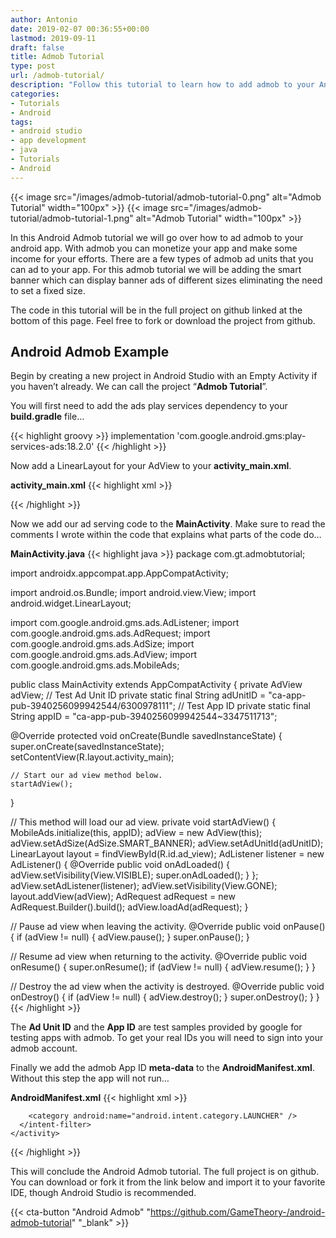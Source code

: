 ```yaml
---
author: Antonio
date: 2019-02-07 00:36:55+00:00
lastmod: 2019-09-11
draft: false
title: Admob Tutorial
type: post
url: /admob-tutorial/
description: "Follow this tutorial to learn how to add admob to your Android app. By adding admob you can monetize your app to generate some income."
categories:
- Tutorials
- Android
tags:
- android studio
- app development
- java
- Tutorials
- Android
---
```


{{< image src="/images/admob-tutorial/admob-tutorial-0.png" alt="Admob Tutorial" width="100px" >}}
{{< image src="/images/admob-tutorial/admob-tutorial-1.png" alt="Admob Tutorial" width="100px" >}}

In this Android Admob tutorial we will go over how to ad admob to your android app. With admob you can monetize your app and make some income for your efforts. There are a few types of admob ad units that you can ad to your app. For this admob tutorial we will be adding the smart banner which can display banner ads of different sizes eliminating the need to set a fixed size.

<!--more-->

The code in this tutorial will be in the full project on github linked at the bottom of this page. Feel free to fork or download the project from github.

## Android Admob Example

Begin by creating a new project in Android Studio with an Empty Activity if you haven’t already. We can call the project “**Admob Tutorial**”.

You will first need to add the ads play services dependency to your **build.gradle** file…

{{< highlight groovy >}}
implementation 'com.google.android.gms:play-services-ads:18.2.0'
{{< /highlight >}}

Now add a LinearLayout for your AdView to your **activity_main.xml**.

**activity_main.xml**
{{< highlight xml >}}
<?xml version="1.0" encoding="utf-8"?>
<RelativeLayout xmlns:android="http://schemas.android.com/apk/res/android"
  xmlns:tools="http://schemas.android.com/tools"
  android:layout_width="match_parent"
  android:layout_height="match_parent"
  tools:context=".MainActivity">

  <TextView
    android:layout_width="wrap_content"
    android:layout_height="wrap_content"
    android:layout_centerInParent="true"
    android:text="Hello World!" />

  <LinearLayout
    android:id="@+id/ad_view"
    android:orientation="vertical"
    android:layout_centerHorizontal="true"
    android:layout_alignParentBottom="true"
    android:layout_width="match_parent"
    android:layout_height="wrap_content" />
</RelativeLayout>
{{< /highlight >}}

Now we add our ad serving code to the **MainActivity**. Make sure to read the comments I wrote within the code that explains what parts of the code do…

<!--adsense-->

**MainActivity.java**
{{< highlight java >}}
package com.gt.admobtutorial;

import androidx.appcompat.app.AppCompatActivity;

import android.os.Bundle;
import android.view.View;
import android.widget.LinearLayout;

import com.google.android.gms.ads.AdListener;
import com.google.android.gms.ads.AdRequest;
import com.google.android.gms.ads.AdSize;
import com.google.android.gms.ads.AdView;
import com.google.android.gms.ads.MobileAds;

public class MainActivity extends AppCompatActivity {
  private AdView adView;
  // Test Ad Unit ID
  private static final String adUnitID = "ca-app-pub-3940256099942544/6300978111";
  // Test App ID
  private static final String appID = "ca-app-pub-3940256099942544~3347511713";

  @Override
  protected void onCreate(Bundle savedInstanceState) {
    super.onCreate(savedInstanceState);
    setContentView(R.layout.activity_main);

    // Start our ad view method below.
    startAdView();
  }

  // This method will load our ad view.
  private void startAdView() {
    MobileAds.initialize(this, appID);
    adView = new AdView(this);
    adView.setAdSize(AdSize.SMART_BANNER);
    adView.setAdUnitId(adUnitID);
    LinearLayout layout = findViewById(R.id.ad_view);
    AdListener listener = new AdListener() {
      @Override
      public void onAdLoaded() {
        adView.setVisibility(View.VISIBLE);
        super.onAdLoaded();
      }
    };
    adView.setAdListener(listener);
    adView.setVisibility(View.GONE);
    layout.addView(adView);
    AdRequest adRequest = new AdRequest.Builder().build();
    adView.loadAd(adRequest);
  }

  // Pause ad view when leaving the activity.
  @Override
  public void onPause() {
    if (adView != null) {
      adView.pause();
    }
    super.onPause();
  }

  // Resume ad view when returning to the activity.
  @Override
  public void onResume() {
    super.onResume();
    if (adView != null) {
      adView.resume();
    }
  }

  // Destroy the ad view when the activity is destroyed.
  @Override
  public void onDestroy() {
    if (adView != null) {
      adView.destroy();
    }
    super.onDestroy();
  }
}
{{< /highlight >}}

The **Ad Unit ID** and the **App ID** are test samples provided by google for testing apps with admob. To get your real IDs you will need to sign into your admob account.

Finally we add the admob App ID **meta-data** to the **AndroidManifest.xml**. Without this step the app will not run…

**AndroidManifest.xml**
{{< highlight xml >}}
<?xml version="1.0" encoding="utf-8"?>
<manifest xmlns:android="http://schemas.android.com/apk/res/android"
  package="com.gt.admobtutorial">

  <application
    android:allowBackup="true"
    android:icon="@mipmap/ic_launcher"
    android:label="@string/app_name"
    android:roundIcon="@mipmap/ic_launcher_round"
    android:supportsRtl="true"
    android:theme="@style/AppTheme">
    <meta-data android:name="com.google.android.gms.ads.APPLICATION_ID"
      android:value="ca-app-pub-3940256099942544~3347511713" />
    <activity android:name=".MainActivity">
      <intent-filter>
        <action android:name="android.intent.action.MAIN" />

        <category android:name="android.intent.category.LAUNCHER" />
      </intent-filter>
    </activity>
  </application>
</manifest>
{{< /highlight >}}

This will conclude the Android Admob tutorial. The full project is on github. You can download or fork it from the link below and import it to your favorite IDE, though Android Studio is recommended.

{{< cta-button "Android Admob" "https://github.com/GameTheory-/android-admob-tutorial" "_blank" >}}
